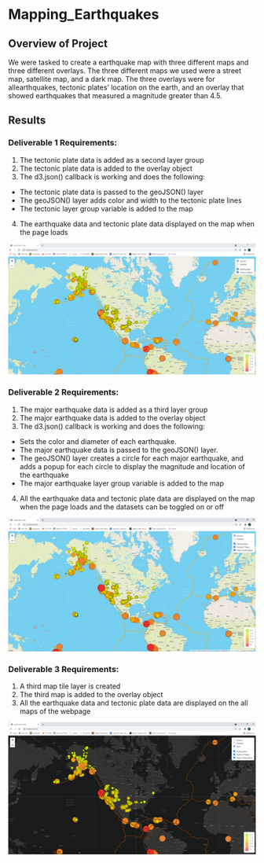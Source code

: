 # Mapping_Earthquakes
## Overview of Project
We were tasked to create a earthquake map with three different maps and three different overlays. The three different maps we used were a street map, satellite map, and a dark map. The three overlays were for allearthquakes, tectonic plates’ location on the earth, and an overlay that showed earthquakes that measured a magnitude greater than 4.5.

## Results
### Deliverable 1 Requirements:
1.	The tectonic plate data is added as a second layer group
2.	The tectonic plate data is added to the overlay object
3.	The d3.json() callback is working and does the following:
-	The tectonic plate data is passed to the geoJSON() layer
-	The geoJSON() layer adds color and width to the tectonic plate lines
-	The tectonic layer group variable is added to the map
4.	The earthquake data and tectonic plate data displayed on the map when the page loads

![Deliverable1]( https://github.com/fletchrk/Mapping_Earthquakesv1/blob/main/Earthquake_Challenge/Resources/Deliverable1.png)

### Deliverable 2 Requirements: 
1.	The major earthquake data is added as a third layer group
2.	The major earthquake data is added to the overlay object
3.	The d3.json() callback is working and does the following:
-	Sets the color and diameter of each earthquake.
-	The major earthquake data is passed to the geoJSON() layer.
-	The geoJSON() layer creates a circle for each major earthquake, and adds a popup for each circle to display the magnitude and location of the earthquake
-	The major earthquake layer group variable is added to the map
4.	All the earthquake data and tectonic plate data are displayed on the map when the page loads and the datasets can be toggled on or off 

![Deliverable1]( https://github.com/fletchrk/Mapping_Earthquakesv1/blob/main/Earthquake_Challenge/Resources/Deliverable2.png)

### Deliverable 3 Requirements:
1.	A third map tile layer is created
2.	The third map is added to the overlay object
3.	All the earthquake data and tectonic plate data are displayed on the all maps of the webpage
 
![Dark_Map]( https://github.com/fletchrk/Mapping_Earthquakesv1/blob/main/Earthquake_Challenge/Resources/Dark_Map.png)
